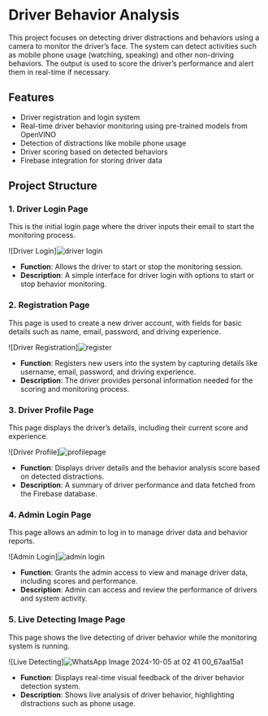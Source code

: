 # Driver Behavior Analysis

This project focuses on detecting driver distractions and behaviors using a camera to monitor the driver’s face. The system can detect activities such as mobile phone usage (watching, speaking) and other non-driving behaviors. The output is used to score the driver’s performance and alert them in real-time if necessary.

## Features

- Driver registration and login system
- Real-time driver behavior monitoring using pre-trained models from OpenVINO
- Detection of distractions like mobile phone usage
- Driver scoring based on detected behaviors
- Firebase integration for storing driver data

## Project Structure

### 1. Driver Login Page
This is the initial login page where the driver inputs their email to start the monitoring process.

![Driver Login]![driver login](https://github.com/user-attachments/assets/e8289ff6-fe94-4096-9d37-befdaeb88c09)



- **Function**: Allows the driver to start or stop the monitoring session.
- **Description**: A simple interface for driver login with options to start or stop behavior monitoring.

### 2. Registration Page
This page is used to create a new driver account, with fields for basic details such as name, email, password, and driving experience.

![Driver Registration]![register](https://github.com/user-attachments/assets/ba2abaaa-02eb-42b7-ba21-b4c323e74d0c)


- **Function**: Registers new users into the system by capturing details like username, email, password, and driving experience.
- **Description**: The driver provides personal information needed for the scoring and monitoring process.

### 3. Driver Profile Page
This page displays the driver’s details, including their current score and experience.

![Driver Profile]![profilepage](https://github.com/user-attachments/assets/49105bc1-296e-4724-b3ba-c098c1d06b0f)


- **Function**: Displays driver details and the behavior analysis score based on detected distractions.
- **Description**: A summary of driver performance and data fetched from the Firebase database.

### 4. Admin Login Page
This page allows an admin to log in to manage driver data and behavior reports.

![Admin Login]![admin login](https://github.com/user-attachments/assets/f3c4d631-ed69-4b2e-8118-ccc4b17c615a)


- **Function**: Grants the admin access to view and manage driver data, including scores and performance.
- **Description**: Admin can access and review the performance of drivers and system activity.

### 5. Live Detecting Image Page
This page shows the live detecting of driver behavior while the monitoring system is running.

![Live Detecting]![WhatsApp Image 2024-10-05 at 02 41 00_67aa15a1](https://github.com/user-attachments/assets/5d5336ce-f1ba-42c1-a6c2-c50f6697d3b8)

- **Function**: Displays real-time visual feedback of the driver behavior detection system.
- **Description**: Shows live analysis of driver behavior, highlighting distractions such as phone usage.

